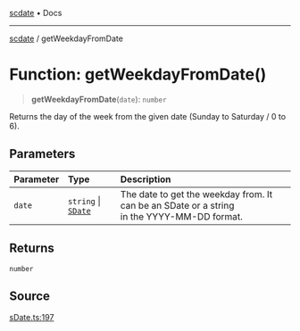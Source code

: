 [scdate](../README.md) • Docs

---

[scdate](../README.md) / getWeekdayFromDate

# Function: getWeekdayFromDate()

> **getWeekdayFromDate**(`date`): `number`

Returns the day of the week from the given date (Sunday to Saturday / 0 to
6).

## Parameters

| Parameter | Type                                       | Description                                                                                     |
| :-------- | :----------------------------------------- | :---------------------------------------------------------------------------------------------- |
| `date`    | `string` \| [`SDate`](../classes/SDate.md) | The date to get the weekday from. It can be an SDate or a string<br />in the YYYY-MM-DD format. |

## Returns

`number`

## Source

[sDate.ts:197](https://github.com/ericvera/scdate/blob/main/src/sDate.ts#L197)
